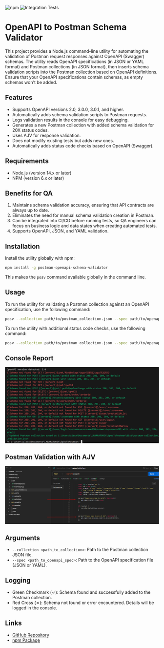 ![npm](https://img.shields.io/npm/v/postman-openapi-schema-validator?color=blue&label=npm&logo=npm)
![Integration Tests](https://github.com/dreamquality/postman-openapi-schema-validator/actions/workflows/test.yml/badge.svg)


# OpenAPI to Postman Schema Validator

This project provides a Node.js command-line utility for automating the validation of Postman request responses against OpenAPI (Swagger) schemas. The utility reads OpenAPI specifications (in JSON or YAML format) and Postman collections (in JSON format), then inserts schema validation scripts into the Postman collection based on OpenAPI definitions. Ensure that your OpenAPI specifications contain schemas, as empty schemas won't be added.

## Features

- Supports OpenAPI versions 2.0, 3.0.0, 3.0.1, and higher.
- Automatically adds schema validation scripts to Postman requests.
- Logs validation results in the console for easy debugging.
- Generates a new Postman collection with added schema validation for 20X status codes.
- Uses AJV for response validation.
- Does not modify existing tests but adds new ones.
- Automatically adds status code checks based on OpenAPI (Swagger).

## Requirements

- Node.js (version 14.x or later)
- NPM (version 6.x or later)

## Benefits for QA

1) Maintains schema validation accuracy, ensuring that API contracts are always up to date.
2) Eliminates the need for manual schema validation creation in Postman.
3) Can be integrated into CI/CD before running tests, so QA engineers can focus on business logic and data states when creating automated tests.
4) Supports OpenAPI, JSON, and YAML validation.

## Installation

Install the utility globally with npm:

```sh
npm install -g postman-openapi-schema-validator
```

This makes the `posv` command available globally in the command line.

## Usage

To run the utility for validating a Postman collection against an OpenAPI specification, use the following command:

```sh
posv --collection path/to/postman_collection.json --spec path/to/openapi_spec.yaml
```

To run the utility with additional status code checks, use the following command:

```sh
posv --collection path/to/postman_collection.json --spec path/to/openapi_spec.yaml --status-code-check
```

## Console Report

![console](https://github.com/dreamquality/postman-openapi-schema-validator/blob/main/images/console.png)

## Postman Validation with AJV

![ajv](https://github.com/dreamquality/postman-openapi-schema-validator/blob/main/images/ajv.png)

## Arguments

- `--collection <path_to_collection>`: Path to the Postman collection JSON file.
- `--spec <path_to_openapi_spec>`: Path to the OpenAPI specification file (JSON or YAML).

## Logging

- Green Checkmark (✓): Schema found and successfully added to the Postman collection.
- Red Cross (✗): Schema not found or error encountered. Details will be logged in the console.

## Links

- [GitHub Repository](https://github.com/dreamquality/postman-openapi-schema-validator)
- [npm Package](https://www.npmjs.com/package/postman-openapi-schema-validator)
